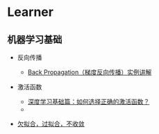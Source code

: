 # Learner

## 机器学习基础
+ 反向传播
  + [Back Propagation（梯度反向传播）实例讲解](https://zhuanlan.zhihu.com/p/40378224)
+ 激活函数
  + [深度学习基础篇：如何选择正确的激活函数？](https://zhuanlan.zhihu.com/p/30510596)
  + [](https://zhuanlan.zhihu.com/p/448437889)

+ [欠拟合，过拟合，不收敛](https://blog.csdn.net/haijun7013/article/details/105473347)

